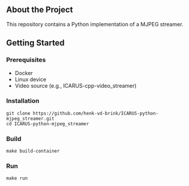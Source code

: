 ## About the Project
This repository contains a Python implementation of a MJPEG streamer.

## Getting Started
### Prerequisites
- Docker
- Linux device
- Video source (e.g., ICARUS-cpp-video_streamer)

### Installation
```
git clone https://github.com/henk-vd-brink/ICARUS-python-mjpeg_streamer.git
cd ICARUS-python-mjpeg_streamer
```

### Build
```
make build-container
```

### Run
```
make run
```
